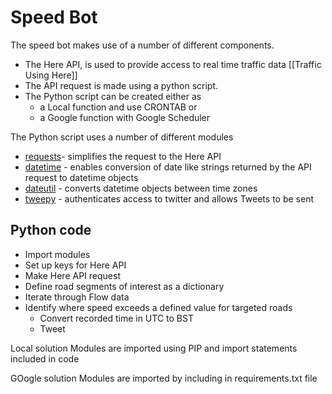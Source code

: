 
# Speed Bot 

The speed bot makes use of a number of different components. 

- The Here API, is used to provide access to real time traffic data [[Traffic Using Here]]
- The API request is made using a python script.
- The Python script can be created either as
	- a Local function and use CRONTAB or  
	- a Google function with Google Scheduler  


The Python script uses a number of different modules

- [requests](https://docs.python-requests.org/en/latest/)- simplifies the request to the Here API 
- [datetime](https://docs.python.org/3/library/datetime.html) - enables conversion of date like strings returned by the API request to datetime objects  
- [dateutil](https://dateutil.readthedocs.io/en/stable/)  - converts datetime objects between time zones
- [tweepy](https://www.tweepy.org/) - authenticates access to twitter and allows Tweets to be sent 

## Python code
- Import modules
- Set up keys for Here API
- Make Here API request
- Define road segments of interest as a dictionary
- Iterate through Flow data 
- Identify where speed exceeds a defined value for targeted roads
	- Convert recorded time in UTC to BST
	- Tweet 

Local solution
Modules are imported using PIP and import statements included in code

GOogle solution
Modules are imported by including in requirements.txt  file